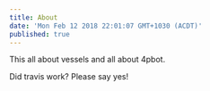 ```yaml
---
title: About
date: 'Mon Feb 12 2018 22:01:07 GMT+1030 (ACDT)'
published: true
---
```


This all about vessels and all about 4pbot.

Did travis work? Please say yes!
